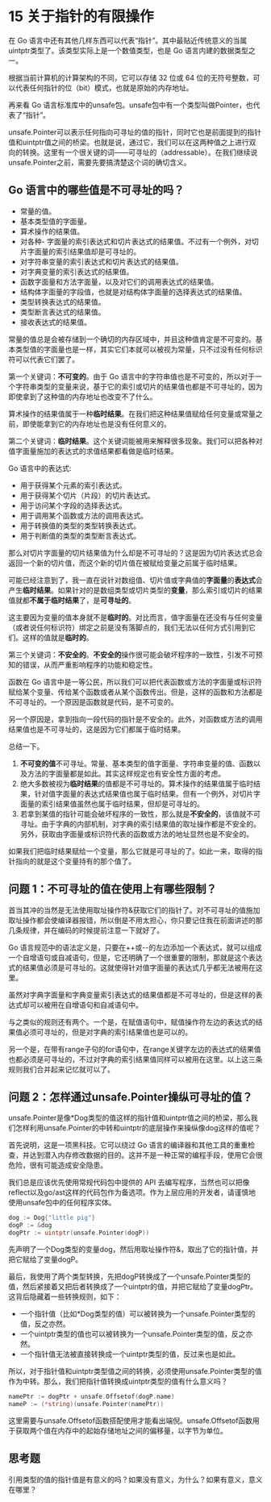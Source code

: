 # 15 关于指针的有限操作

在 Go 语言中还有其他几样东西可以代表“指针”。其中最贴近传统意义的当属uintptr类型了。该类型实际上是一个数值类型，也是 Go 语言内建的数据类型之一。

根据当前计算机的计算架构的不同，它可以存储 32 位或 64 位的无符号整数，可以代表任何指针的位（bit）模式，也就是原始的内存地址。

再来看 Go 语言标准库中的unsafe包。unsafe包中有一个类型叫做Pointer，也代表了“指针”。

unsafe.Pointer可以表示任何指向可寻址的值的指针，同时它也是前面提到的指针值和uintptr值之间的桥梁。也就是说，通过它，我们可以在这两种值之上进行双向的转换。这里有一个很关键的词——可寻址的（addressable）。在我们继续说unsafe.Pointer之前，需要先要搞清楚这个词的确切含义。

## Go 语言中的哪些值是不可寻址的吗？

- 常量的值。
- 基本类型值的字面量。
- 算术操作的结果值。
- 对各种- 字面量的索引表达式和切片表达式的结果值。不过有一个例外，对切片字面量的索引结果值却是可寻址的。
- 对字符串变量的索引表达式和切片表达式的结果值。
- 对字典变量的索引表达式的结果值。
- 函数字面量和方法字面量，以及对它们的调用表达式的结果值。
- 结构体字面量的字段值，也就是对结构体字面量的选择表达式的结果值。
- 类型转换表达式的结果值。
- 类型断言表达式的结果值。
- 接收表达式的结果值。

常量的值总是会被存储到一个确切的内存区域中，并且这种值肯定是不可变的。基本类型值的字面量也是一样，其实它们本就可以被视为常量，只不过没有任何标识符可以代表它们罢了。

第一个关键词：**不可变的**。由于 Go 语言中的字符串值也是不可变的，所以对于一个字符串类型的变量来说，基于它的索引或切片的结果值也都是不可寻址的，因为即使拿到了这种值的内存地址也改变不了什么。

算术操作的结果值属于一种**临时结果**。在我们把这种结果值赋给任何变量或常量之前，即使能拿到它的内存地址也是没有任何意义的。

第二个关键词：**临时结果**。这个关键词能被用来解释很多现象。我们可以把各种对值字面量施加的表达式的求值结果都看做是临时结果。

Go 语言中的表达式:

- 用于获得某个元素的索引表达式。
- 用于获得某个切片（片段）的切片表达式。
- 用于访问某个字段的选择表达式。
- 用于调用某个函数或方法的调用表达式。
- 用于转换值的类型的类型转换表达式。
- 用于判断值的类型的类型断言表达式。

那么对切片字面量的切片结果值为什么却是不可寻址的？这是因为切片表达式总会返回一个新的切片值，而这个新的切片值在被赋给变量之前属于临时结果。

可能已经注意到了，我一直在说针对数组值、切片值或字典值的**字面量**的**表达式**会产生**临时结果**。如果针对的是数组类型或切片类型的**变量**，那么索引或切片的结果值就都**不属于临时结果**了，是**可寻址的**。

这主要因为变量的值本身就不是**临时的**。对比而言，值字面量在还没有与任何变量（或者说任何标识符）绑定之前是没有落脚点的，我们无法以任何方式引用到它们。这样的值就是**临时的**。

第三个关键词：**不安全的**。**不安全的**操作很可能会破坏程序的一致性，引发不可预知的错误，从而严重影响程序的功能和稳定性。

函数在 Go 语言中是一等公民，所以我们可以把代表函数或方法的字面量或标识符赋给某个变量、传给某个函数或者从某个函数传出。但是，这样的函数和方法都是不可寻址的。一个原因是函数就是代码，是不可变的。

另一个原因是，拿到指向一段代码的指针是不安全的。此外，对函数或方法的调用结果值也是不可寻址的，这是因为它们都属于临时结果。

总结一下。

1. **不可变的值**不可寻址。常量、基本类型的值字面量、字符串变量的值、函数以及方法的字面量都是如此。其实这样规定也有安全性方面的考虑。
2. 绝大多数被视为**临时结果**的值都是不可寻址的。算术操作的结果值属于临时结果，针对值字面量的表达式结果值也属于临时结果。但有一个例外，对切片字面量的索引结果值虽然也属于临时结果，但却是可寻址的。
3. 若拿到某值的指针可能会破坏程序的一致性，那么就是**不安全的**，该值就不可寻址。由于字典的内部机制，对字典的索引结果值的取址操作都是不安全的。另外，获取由字面量或标识符代表的函数或方法的地址显然也是不安全的。

如果我们把临时结果赋给一个变量，那么它就是可寻址的了。如此一来，取得的指针指向的就是这个变量持有的那个值了。

## 问题 1：不可寻址的值在使用上有哪些限制？

首当其冲的当然是无法使用取址操作符&获取它们的指针了。对不可寻址的值施加取址操作都会使编译器报错，所以倒是不用太担心，你只要记住我在前面讲述的那几条规律，并在编码的时候提前注意一下就好了。

Go 语言规范中的语法定义是，只要在++或--的左边添加一个表达式，就可以组成一个自增语句或自减语句，但是，它还明确了一个很重要的限制，那就是这个表达式的结果值必须是可寻址的。这就使得针对值字面量的表达式几乎都无法被用在这里。

虽然对字典字面量和字典变量索引表达式的结果值都是不可寻址的，但是这样的表达式却可以被用在自增语句和自减语句中。

与之类似的规则还有两个。一个是，在赋值语句中，赋值操作符左边的表达式的结果值必须可寻址的，但是对字典的索引结果值也是可以的。

另一个是，在带有range子句的for语句中，在range关键字左边的表达式的结果值也都必须是可寻址的，不过对字典的索引结果值同样可以被用在这里。以上这三条规则我们合并起来记忆就可以了。

## 问题 2：怎样通过unsafe.Pointer操纵可寻址的值？

unsafe.Pointer是像*Dog类型的值这样的指针值和uintptr值之间的桥梁，那么我们怎样利用unsafe.Pointer的中转和uintptr的底层操作来操纵像dog这样的值呢？

首先说明，这是一项黑科技。它可以绕过 Go 语言的编译器和其他工具的重重检查，并达到潜入内存修改数据的目的。这并不是一种正常的编程手段，使用它会很危险，很有可能造成安全隐患。

我们总是应该优先使用常规代码包中提供的 API 去编写程序，当然也可以把像reflect以及go/ast这样的代码包作为备选项。作为上层应用的开发者，请谨慎地使用unsafe包中的任何程序实体。

```GO
dog := Dog{"little pig"}
dogP := &dog
dogPtr := uintptr(unsafe.Pointer(dogP))
```

先声明了一个Dog类型的变量dog，然后用取址操作符&，取出了它的指针值，并把它赋给了变量dogP。

最后，我使用了两个类型转换，先把dogP转换成了一个unsafe.Pointer类型的值，然后紧接着又把后者转换成了一个uintptr的值，并把它赋给了变量dogPtr。这背后隐藏着一些转换规则，如下：

- 一个指针值（比如*Dog类型的值）可以被转换为一个unsafe.Pointer类型的值，反之亦然。
- 一个uintptr类型的值也可以被转换为一个unsafe.Pointer类型的值，反之亦然。
- 一个指针值无法被直接转换成一个uintptr类型的值，反过来也是如此。

所以，对于指针值和uintptr类型值之间的转换，必须使用unsafe.Pointer类型的值作为中转。那么，我们把指针值转换成uintptr类型的值有什么意义吗？

```GO
namePtr := dogPtr + unsafe.Offsetof(dogP.name)
nameP := (*string)(unsafe.Pointer(namePtr))
```

这里需要与unsafe.Offsetof函数搭配使用才能看出端倪。unsafe.Offsetof函数用于获取两个值在内存中的起始存储地址之间的偏移量，以字节为单位。

## 思考题

引用类型的值的指针值是有意义的吗？如果没有意义，为什么？如果有意义，意义在哪里？
